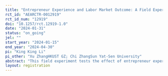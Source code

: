 ```yaml
---
title: "Entrepreneur Experience and Labor Market Outcome: A Field Experiment"
rct_id: "AEARCTR-0012919"
rct_id_num: "12919"
doi: "10.1257/rct.12919-1.0"
date: "2024-01-31"
status: "on_going"
jel: ""
start_year: "2024-01-15"
end_year: "2024-04-30"
pi: "King King Li"
pi_other: "Xu ZhangHKUST GZ; Chi ZhangSun Yat-Sen University"
abstract: "This field experiment tests the effect of entrepreneur experience on worker’s labor market outcome. We conduct a correspondence study in China. The intervention is entrepreneur experience of the job applicant."
layout: registration
---
```


